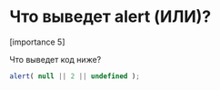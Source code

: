 # Что выведет alert (ИЛИ)?

[importance 5]

Что выведет код ниже?

```js
alert( null || 2 || undefined );
```

